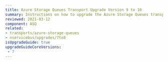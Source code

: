 ```yaml
---
title: Azure Storage Queues Transport Upgrade Version 9 to 10
summary: Instructions on how to upgrade the Azure Storage Queues transport from version 9 to 10.
reviewed: 2021-03-12
component: ASQ
related:
- transports/azure-storage-queues
- nservicebus/upgrades/7to8
isUpgradeGuide: true
upgradeGuideCoreVersions:
 - 7
---
```



